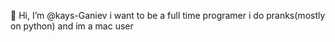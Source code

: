 👋 Hi, I’m @kays-Ganiev
i want to be a full time programer
i do pranks(mostly on python)
and im a mac user
